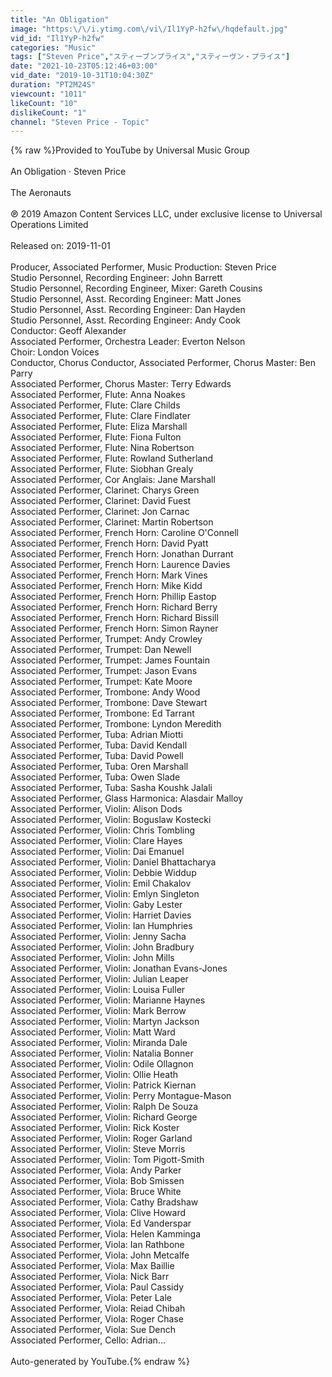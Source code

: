 ```yaml
---
title: "An Obligation"
image: "https:\/\/i.ytimg.com\/vi\/Il1YyP-h2fw\/hqdefault.jpg"
vid_id: "Il1YyP-h2fw"
categories: "Music"
tags: ["Steven Price","スティーブンプライス","スティーヴン・プライス"]
date: "2021-10-23T05:12:46+03:00"
vid_date: "2019-10-31T10:04:30Z"
duration: "PT2M24S"
viewcount: "1011"
likeCount: "10"
dislikeCount: "1"
channel: "Steven Price - Topic"
---
```

{% raw %}Provided to YouTube by Universal Music Group<br /><br />An Obligation · Steven Price<br /><br />The Aeronauts<br /><br />℗ 2019 Amazon Content Services LLC, under exclusive license to Universal Operations Limited<br /><br />Released on: 2019-11-01<br /><br />Producer, Associated  Performer, Music  Production: Steven Price<br />Studio  Personnel, Recording  Engineer: John Barrett<br />Studio  Personnel, Recording  Engineer, Mixer: Gareth Cousins<br />Studio  Personnel, Asst.  Recording  Engineer: Matt Jones<br />Studio  Personnel, Asst.  Recording  Engineer: Dan Hayden<br />Studio  Personnel, Asst.  Recording  Engineer: Andy Cook<br />Conductor: Geoff Alexander<br />Associated  Performer, Orchestra  Leader: Everton Nelson<br />Choir: London Voices<br />Conductor, Chorus  Conductor, Associated  Performer, Chorus  Master: Ben Parry<br />Associated  Performer, Chorus  Master: Terry Edwards<br />Associated  Performer, Flute: Anna Noakes<br />Associated  Performer, Flute: Clare Childs<br />Associated  Performer, Flute: Clare Findlater<br />Associated  Performer, Flute: Eliza Marshall<br />Associated  Performer, Flute: Fiona Fulton<br />Associated  Performer, Flute: Nina Robertson<br />Associated  Performer, Flute: Rowland Sutherland<br />Associated  Performer, Flute: Siobhan Grealy<br />Associated  Performer, Cor  Anglais: Jane Marshall<br />Associated  Performer, Clarinet: Charys Green<br />Associated  Performer, Clarinet: David Fuest<br />Associated  Performer, Clarinet: Jon Carnac<br />Associated  Performer, Clarinet: Martin Robertson<br />Associated  Performer, French  Horn: Caroline O'Connell<br />Associated  Performer, French  Horn: David Pyatt<br />Associated  Performer, French  Horn: Jonathan Durrant<br />Associated  Performer, French  Horn: Laurence Davies<br />Associated  Performer, French  Horn: Mark Vines<br />Associated  Performer, French  Horn: Mike Kidd<br />Associated  Performer, French  Horn: Phillip Eastop<br />Associated  Performer, French  Horn: Richard Berry<br />Associated  Performer, French  Horn: Richard Bissill<br />Associated  Performer, French  Horn: Simon Rayner<br />Associated  Performer, Trumpet: Andy Crowley<br />Associated  Performer, Trumpet: Dan Newell<br />Associated  Performer, Trumpet: James Fountain<br />Associated  Performer, Trumpet: Jason Evans<br />Associated  Performer, Trumpet: Kate Moore<br />Associated  Performer, Trombone: Andy Wood<br />Associated  Performer, Trombone: Dave Stewart<br />Associated  Performer, Trombone: Ed Tarrant<br />Associated  Performer, Trombone: Lyndon Meredith<br />Associated  Performer, Tuba: Adrian Miotti<br />Associated  Performer, Tuba: David Kendall<br />Associated  Performer, Tuba: David Powell<br />Associated  Performer, Tuba: Oren Marshall<br />Associated  Performer, Tuba: Owen Slade<br />Associated  Performer, Tuba: Sasha Koushk Jalali<br />Associated  Performer, Glass  Harmonica: Alasdair Malloy<br />Associated  Performer, Violin: Alison Dods<br />Associated  Performer, Violin: Boguslaw Kostecki<br />Associated  Performer, Violin: Chris Tombling<br />Associated  Performer, Violin: Clare Hayes<br />Associated  Performer, Violin: Dai Emanuel<br />Associated  Performer, Violin: Daniel Bhattacharya<br />Associated  Performer, Violin: Debbie Widdup<br />Associated  Performer, Violin: Emil Chakalov<br />Associated  Performer, Violin: Emlyn Singleton<br />Associated  Performer, Violin: Gaby Lester<br />Associated  Performer, Violin: Harriet Davies<br />Associated  Performer, Violin: Ian Humphries<br />Associated  Performer, Violin: Jenny Sacha<br />Associated  Performer, Violin: John Bradbury<br />Associated  Performer, Violin: John Mills<br />Associated  Performer, Violin: Jonathan Evans-Jones<br />Associated  Performer, Violin: Julian Leaper<br />Associated  Performer, Violin: Louisa Fuller<br />Associated  Performer, Violin: Marianne Haynes<br />Associated  Performer, Violin: Mark Berrow<br />Associated  Performer, Violin: Martyn Jackson<br />Associated  Performer, Violin: Matt Ward<br />Associated  Performer, Violin: Miranda Dale<br />Associated  Performer, Violin: Natalia Bonner<br />Associated  Performer, Violin: Odile Ollagnon<br />Associated  Performer, Violin: Ollie Heath<br />Associated  Performer, Violin: Patrick Kiernan<br />Associated  Performer, Violin: Perry Montague-Mason<br />Associated  Performer, Violin: Ralph De Souza<br />Associated  Performer, Violin: Richard George<br />Associated  Performer, Violin: Rick Koster<br />Associated  Performer, Violin: Roger Garland<br />Associated  Performer, Violin: Steve Morris<br />Associated  Performer, Violin: Tom Pigott-Smith<br />Associated  Performer, Viola: Andy Parker<br />Associated  Performer, Viola: Bob Smissen<br />Associated  Performer, Viola: Bruce White<br />Associated  Performer, Viola: Cathy Bradshaw<br />Associated  Performer, Viola: Clive Howard<br />Associated  Performer, Viola: Ed Vanderspar<br />Associated  Performer, Viola: Helen Kamminga<br />Associated  Performer, Viola: Ian Rathbone<br />Associated  Performer, Viola: John Metcalfe<br />Associated  Performer, Viola: Max Baillie<br />Associated  Performer, Viola: Nick Barr<br />Associated  Performer, Viola: Paul Cassidy<br />Associated  Performer, Viola: Peter Lale<br />Associated  Performer, Viola: Reiad Chibah<br />Associated  Performer, Viola: Roger Chase<br />Associated  Performer, Viola: Sue Dench<br />Associated  Performer, Cello: Adrian...<br /><br />Auto-generated by YouTube.{% endraw %}
